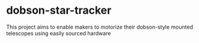 # dobson-star-tracker
This project aims to enable makers to motorize their dobson-style mounted telescopes using easily sourced hardware
